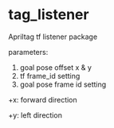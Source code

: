 # tag_listener

Apriltag tf listener package

parameters:
1. goal pose offset x & y
2. tf frame_id setting
3. goal pose frame id setting

+x: forward direction

+y: left direction
